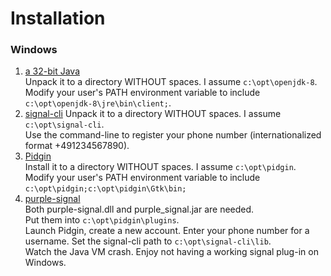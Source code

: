 # Installation

### Windows

1. [a 32-bit Java](https://github.com/AdoptOpenJDK/openjdk8-binaries/releases/)  
  Unpack it to a directory WITHOUT spaces. I assume `c:\opt\openjdk-8`.
  Modify your user's PATH environment variable to include `c:\opt\openjdk-8\jre\bin\client;`.
1. [signal-cli](https://github.com/AsamK/signal-cli/releases/tag/v0.6.5)
  Unpack it to a directory WITHOUT spaces. I assume `c:\opt\signal-cli`.  
  Use the command-line to register your phone number (internationalized format +491234567890).
1. [Pidgin](https://sourceforge.net/projects/pidgin/files/Pidgin/2.13.0/pidgin-2.13.0-offline.exe/download)  
  Install it to a directory WITHOUT spaces. I assume `c:\opt\pidgin`.  
  Modify your user's PATH environment variable to include `c:\opt\pidgin;c:\opt\pidgin\Gtk\bin;`
1. [purple-signal](https://buildbot.hehoe.de/purple-signal/builds/)  
  Both purple-signal.dll and purple_signal.jar are needed.  
  Put them into `c:\opt\pidgin\plugins`.  
  Launch Pidgin, create a new account. Enter your phone number for a username. Set the signal-cli path to `c:\opt\signal-cli\lib`.  
  Watch the Java VM crash. Enjoy not having a working signal plug-in on Windows.
